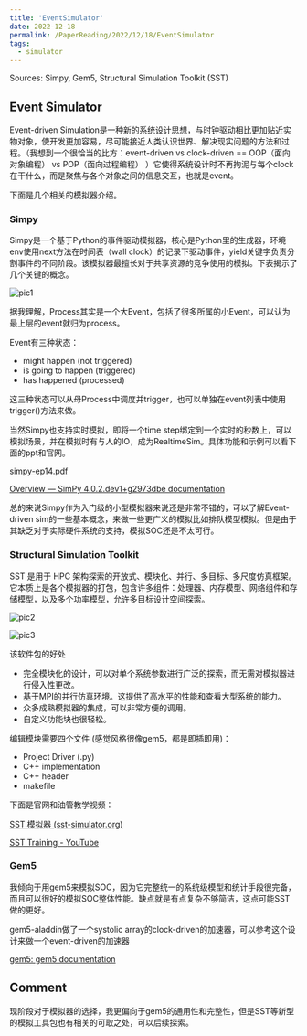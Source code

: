 ```yaml
---
title: 'EventSimulator'
date: 2022-12-18
permalink: /PaperReading/2022/12/18/EventSimulator
tags:
  - simulator
---
```


Sources: Simpy, Gem5, Structural Simulation Toolkit (SST)



  

## Event Simulator

Event-driven Simulation是一种新的系统设计思想，与时钟驱动相比更加贴近实物对象，使开发更加容易，尽可能接近人类认识世界、解决现实问题的方法和过程。（我想到一个很恰当的比方：event-driven vs clock-driven == OOP（面向对象编程） vs POP（面向过程编程） ）它使得系统设计时不再拘泥与每个clock在干什么，而是聚焦与各个对象之间的信息交互，也就是event。

下面是几个相关的模拟器介绍。

### Simpy

Simpy是一个基于Python的事件驱动模拟器，核心是Python里的生成器，环境env使用next方法在时间表（wall clock）的记录下驱动事件，yield关键字负责分割事件的不同阶段。该模拟器最擅长对于共享资源的竞争使用的模拟。下表揭示了几个关键的概念。

![pic1](https://starkerfirst.github.io/YangbhPage/images/eventsim_1.png)

据我理解，Process其实是一个大Event，包括了很多所属的小Event，可以认为最上层的event就归为process。

Event有三种状态：

- might happen (not triggered)
- is going to happen (triggered) 
- has happened (processed)

这三种状态可以从母Process中调度并trigger，也可以单独在event列表中使用trigger()方法来做。

当然Simpy也支持实时模拟，即将一个time step绑定到一个实时的秒数上，可以模拟场景，并在模拟时有与人的IO，成为RealtimeSim。具体功能和示例可以看下面的ppt和官网。

[simpy-ep14.pdf](https://starkerfirst.github.io/YangbhPage/files/simpy-ep14.pdf) 

[Overview — SimPy 4.0.2.dev1+g2973dbe documentation](https://simpy.readthedocs.io/en/latest/)

总的来说Simpy作为入门级的小型模拟器来说还是非常不错的，可以了解Event-driven sim的一些基本概念，来做一些更广义的模拟比如排队模型模拟。但是由于其缺乏对于实际硬件系统的支持，模拟SOC还是不太可行。

### Structural Simulation Toolkit

SST 是用于 HPC 架构探索的开放式、模块化、并行、多目标、多尺度仿真框架。它本质上是各个模拟器的打包，包含许多组件：处理器、内存模型、网络组件和存储模型，以及多个功率模型，允许多目标设计空间探索。 

![pic2](https://starkerfirst.github.io/YangbhPage/images/eventsim_2.png)

![pic3](https://starkerfirst.github.io/YangbhPage/images/eventsim_3.png)

该软件包的好处

* 完全模块化的设计，可以对单个系统参数进行广泛的探索，而无需对模拟器进行侵入性更改。
* 基于MPI的并行仿真环境。这提供了高水平的性能和查看大型系统的能力。
* 众多成熟模拟器的集成，可以非常方便的调用。
* 自定义功能块也很轻松。

编辑模块需要四个文件 (感觉风格很像gem5，都是即插即用)：

* Project Driver (.py)
* C++ implementation
* C++ header
* makefile

下面是官网和油管教学视频：

[SST 模拟器 (sst-simulator.org)](https://sst-simulator.org/)

[SST Training - YouTube](https://www.youtube.com/watch?v=I2inaXscUm0&list=PLgehegDe4T2y1badxrxcuvIsX42V64t2x&index=2)

### Gem5

我倾向于用gem5来模拟SOC，因为它完整统一的系统级模型和统计手段很完备，而且可以很好的模拟SOC整体性能。缺点就是有点复杂不够简洁，这点可能SST做的更好。

gem5-aladdin做了一个systolic array的clock-driven的加速器，可以参考这个设计来做一个event-driven的加速器

[gem5: gem5 documentation](https://www.gem5.org/documentation/)

## Comment

现阶段对于模拟器的选择，我更偏向于gem5的通用性和完整性，但是SST等新型的模拟工具包也有相关的可取之处，可以后续探索。